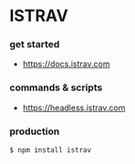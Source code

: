 ISTRAV
========
### get started
- https://docs.istrav.com

### commands & scripts
- https://headless.istrav.com

### production
```bash
$ npm install istrav
```
